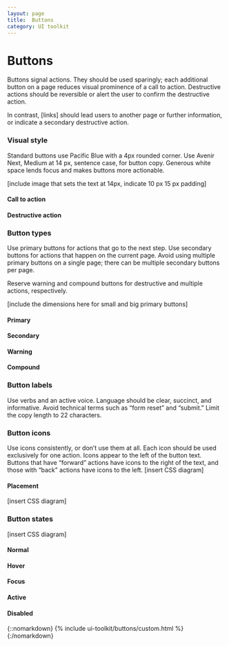 ```yaml
---
layout: page
title:  Buttons
category: UI toolkit
---
```


# Buttons
Buttons signal actions. They should be used sparingly; each additional button on a page reduces visual prominence of a call to action. Destructive actions should be reversible or alert the user to confirm the destructive action. 

In contrast, [links] should lead users to another page or further information, or indicate a secondary destructive action.

### Visual style
Standard buttons use Pacific Blue with a 4px rounded corner. Use Avenir Next, Medium at 14 px, sentence case, for button copy. Generous white space lends focus and makes buttons more actionable.

\[include image that sets the text at 14px, indicate 10 px 15 px padding]

#### Call to action

#### Destructive action

### Button types
Use primary buttons for actions that go to the next step. Use secondary buttons for actions that happen on the current page. Avoid using multiple primary buttons on a single page; there can be multiple secondary buttons per page.

Reserve warning and compound buttons for destructive and multiple actions, respectively. 

\[include the dimensions here for small and big primary buttons]

#### Primary

#### Secondary

#### Warning

#### Compound

### Button labels
Use verbs and an active voice. Language should be clear, succinct, and informative. Avoid technical terms such as “form reset” and “submit.” Limit the copy length to 22 characters.

### Button icons
Use icons consistently, or don’t use them at all. Each icon should be used exclusively for one action. Icons appear to the left of the button text. Buttons that have “forward” actions have icons to the right of the text, and those with “back” actions have icons to the left.
\[insert CSS diagram]

#### Placement
\[insert CSS diagram]

### Button states
\[insert CSS diagram]

#### Normal

#### Hover

#### Focus

#### Active

#### Disabled

{::nomarkdown}
{% include ui-toolkit/buttons/custom.html %}
{:/nomarkdown}
